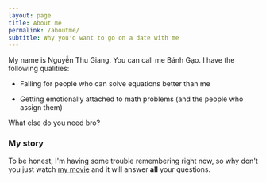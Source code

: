 ```yaml
---
layout: page
title: About me
permalink: /aboutme/
subtitle: Why you'd want to go on a date with me
---
```


My name is Nguyễn Thu Giang. You can call me Bánh Gạo. I have the following qualities:

- Falling for people who can solve equations better than me

- Getting emotionally attached to math problems (and the people who assign them)

What else do you need bro?

### My story

To be honest, I'm having some trouble remembering right now, so why don't you just watch [my movie](https://en.wikipedia.org/wiki/The_Princess_Bride_%28film%29) and it will answer **all** your questions.
